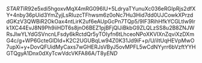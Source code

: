 $START$iR92e5xdi5hgoxvMqX4mRG096lU+5LdryaTYunuXc036eRGIpRjs2dfXY+4nby36pUid3YmZyjLsRIuzcTFhwsm6z0oNc7Hu3Hid7dd0UJCowkXPrzddGKzV3QWBiR2OkOax4ntLirK2uf6eAUpGcPn7TQp5/9IF3RihHfkYCGLtIw9Irk1XC44EvJ8N9Ph9iiHDT6s8jnO6BEZ1pjBFjQlJiBkbG9ZLQLzSS8u2B8ZNJWRsJlwYLYdGSVncnLFsdy6kRctdQr5yTOIyfn6tLhceoNPoXKVIXnZqviXzDXmG4c/g+WP6GcteGlDId+K2C2UGUBqLw94Z0K31Jd9iF+p/U/iItUqHEVpMwO7upXi+y+DovQFUidMyCaxs7wGHERJsVByJ5ovMPFL5wCdNYyrr6bVzftYYHGTQgyA1Dnx0dXyTcwVdcVKFA86A/T8y$END$